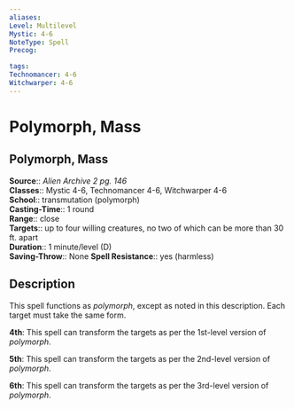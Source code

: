 ```yaml
---
aliases: 
Level: Multilevel
Mystic: 4-6
NoteType: Spell
Precog: 

tags: 
Technomancer: 4-6
Witchwarper: 4-6
---
```


# Polymorph, Mass

## Polymorph, Mass

**Source**:: _Alien Archive 2 pg. 146_  
**Classes**:: Mystic 4-6, Technomancer 4-6, Witchwarper 4-6  
**School**:: transmutation (polymorph)  
**Casting-Time**:: 1 round  
**Range**:: close  
**Targets**:: up to four willing creatures, no two of which can be more than 30 ft. apart  
**Duration**:: 1 minute/level (D)  
**Saving-Throw**:: None
**Spell Resistance**:: yes (harmless)

## Description

This spell functions as _polymorph_, except as noted in this description. Each target must take the same form.

**4th**: This spell can transform the targets as per the 1st-level version of _polymorph_.

**5th**: This spell can transform the targets as per the 2nd-level version of _polymorph_.

**6th**: This spell can transform the targets as per the 3rd-level version of _polymorph_.
